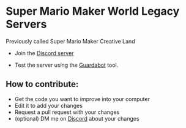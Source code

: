 # Super Mario Maker World Legacy Servers
Previously called Super Mario Maker Creative Land

- Join the [Discord server](https://discord.gg/bZneq8wHEM)

- Test the server using the [Guardabot](https://github.com/Jotalea/smmcl-servers/blob/main/guardabot%2Fmain.py) tool.

## How to contribute:
- Get the code you want to improve into your computer
- Edit it to add your changes
- Request a pull request with your changes
- (optional) DM me on [Discord](https://discord.com/channels/@me/795013781607546931) about your changes